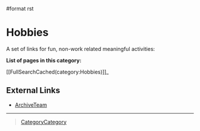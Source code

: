 \#format rst

Hobbies
=======

A set of links for fun, non-work related meaningful activities:

**List of pages in this category:**

[[FullSearchCached(category:Hobbies)]]\_

External Links
--------------

-   [ArchiveTeam](http://archiveteam.org/)

* * * * *

> [CategoryCategory](../CategoryCategory)
